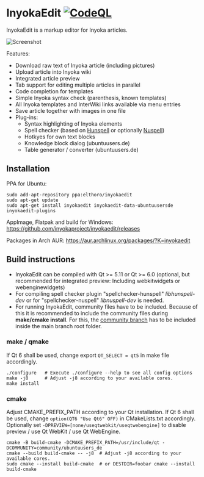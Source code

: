 # InyokaEdit [![CodeQL](https://github.com/inyokaproject/inyokaedit/actions/workflows/codeql-analysis.yml/badge.svg)](https://github.com/inyokaproject/inyokaedit/actions/workflows/codeql-analysis.yml)
InyokaEdit is a markup editor for Inyoka articles.

![Screenshot](https://user-images.githubusercontent.com/26674558/110246608-8df67e00-7f68-11eb-93b5-a6802b2f37a7.png)

Features:
* Download raw text of Inyoka article (including pictures)
* Upload article into Inyoka wiki
* Integrated article preview
* Tab support for editing multiple articles in parallel
* Code completion for templates
* Simple Inyoka syntax check (parenthesis, known templates)
* All Inyoka templates and InterWiki links available via menu entries
* Save article together with images in one file
* Plug-ins:
  * Syntax highlighting of Inyoka elements
  * Spell checker (based on [Hunspell](https://hunspell.github.io/) or optionally [Nuspell](https://nuspell.github.io/))
  * Hotkyes for own text blocks
  * Knowledge block dialog (ubuntuusers.de)
  * Table generator / converter (ubuntuusers.de)

## Installation
PPA for Ubuntu:
```
sudo add-apt-repository ppa:elthoro/inyokaedit
sudo apt-get update
sudo apt-get install inyokaedit inyokaedit-data-ubuntuusersde inyokaedit-plugins
```

AppImage, Flatpak and build for Windows: https://github.com/inyokaproject/inyokaedit/releases

Packages in Arch AUR: https://aur.archlinux.org/packages/?K=inyokaedit

## Build instructions
* InyokaEdit can be compiled with Qt >= 5.11 or Qt >= 6.0 (optional, but recommended for integrated preview: Including webkitwidgets or webenginewidgets)
* For compiling spell checker plugin "spellchecker-hunspell" *libhunspell-dev* or for "spellchecker-nuspell" *libnuspell-dev* is needed.
* For running InyokaEdit, community files have to be included. Because of this it is recommended to include the community files during **make/cmake install**. For this, the [community branch](https://github.com/inyokaproject/inyokaedit/tree/community) has to be included inside the main branch root folder.

### make / qmake
If Qt 6 shall be used, change export `QT_SELECT = qt5` in make file accordingly.
```
./configure   # Execute ./configure --help to see all config options
make -j8      # Adjust -j8 according to your available cores.
make install
```

### cmake
Adjust CMAKE_PREFIX_PATH according to your Qt installation. If Qt 6 shall be used, change `option(QT6 "Use Qt6" OFF)` in CMakeLists.txt accordingly. Optionally set `-DPREVIEW=[none/useqtwebkit/useqtwebengine]` to disable preview / use Qt WebKit / use Qt WebEngine.
```
cmake -B build-cmake -DCMAKE_PREFIX_PATH=/usr/include/qt -DCOMMUNITY=community/ubuntuusers_de
cmake --build build-cmake -- -j8  # Adjust -j8 according to your available cores.
sudo cmake --install build-cmake  # or DESTDIR=foobar cmake --install build-cmake
```
